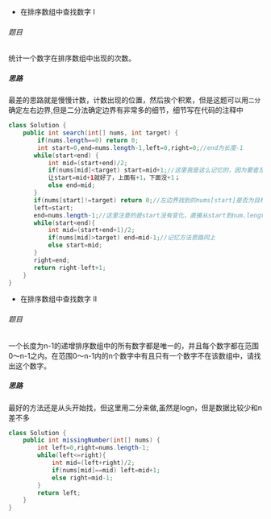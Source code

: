 * 在排序数组中查找数字 I
###### 题目
统计一个数字在排序数组中出现的次数。
##### 思路
最差的思路就是慢慢计数，计数出现的位置，然后挨个积累，但是这题可以用`二分`确定左右边界,但是二分法确定边界有非常多的细节，细节写在代码的注释中
```java
class Solution {
    public int search(int[] nums, int target) {
        if(nums.length==0) return 0;
        int start=0,end=nums.length-1,left=0,right=0;//end为长度-1
       while(start<end) {
           int mid=(start+end)/2;
           if(nums[mid]<target) start=mid+1;//这里我是这么记忆的，因为要查左边界，那么直接写mid小于target，既然mid都小于target了，
           让start=mid+1就好了，上面有+1，下面没+1；
           else end=mid;
       }
       if(nums[start]!=target) return 0;//左边界找到的nums[start]是否为目标值，如果不是，则不存在
       left=start;
       end=nums.length-1;//这里注意的是start没有变化，直接从start到num.length-1可以省很多不必要的查询
       while(start<end){
           int mid=(start+end+1)/2;
           if(nums[mid]>target) end=mid-1;//记忆方法思路同上
           else start=mid;
       }
       right=end;
       return right-left+1;
    }
}
```
* 在排序数组中查找数字 II
###### 题目
一个长度为n-1的递增排序数组中的所有数字都是唯一的，并且每个数字都在范围0～n-1之内。在范围0～n-1内的n个数字中有且只有一个数字不在该数组中，请找出这个数字。
##### 思路
最好的方法还是从头开始找，但这里用二分来做,虽然是logn，但是数据比较少和n差不多
```java
class Solution {
    public int missingNumber(int[] nums) {
        int left=0,right=nums.length-1;
        while(left<=right){
            int mid=(left+right)/2;
            if(nums[mid]==mid) left=mid+1;
            else right=mid-1;
        }
        return left;
    }
}
```
